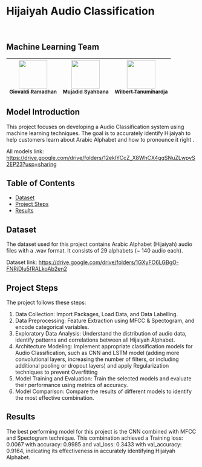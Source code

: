 # Hijaiyah Audio Classification
<br>

## Machine Learning Team 
| [<img src="https://avatars.githubusercontent.com/u/70382269?v=4" width="75px;"/><br /><sub>Giovaldi Ramadhan</sub>](https://github.com/giovaldir)<br /> | [<img src="https://avatars.githubusercontent.com/u/126967488?v=4" width="75px;"/><br /><sub>Mujadid Syahbana</sub>](https://github.com/mujadidsyahbana)<br /> | [<img src="https://avatars.githubusercontent.com/u/90538472?v=4" width="75px;"/><br /><sub>Wilbert Tanumihardja</sub>](https://github.com/WTanumihardja)<br /> | 
| :---: | :---: | :---: |

## Model Introduction

This project focuses on developing a Audio Classification system using machine learning techniques. The goal is to accurately identify Hijaiyah to help customers learn about Arabic Alphabet and how to pronounce it right .

All models link: https://drive.google.com/drive/folders/12eklYCcZ_X8WhCX4gqSNuZLwpvS2EP23?usp=sharing

## Table of Contents

- [Dataset](#dataset)
- [Project Steps](#project-steps)
- [Results](#results)

## Dataset

The dataset used for this project contains Arabic Alphabet (Hijaiyah) audio files with a .wav format. It consists of 29 alphabets (~ 140 audio each). 

Dataset link: https://drive.google.com/drive/folders/1GXyFO6LGBgO-FNRjDIu5fRALkoAb2en2

## Project Steps

The project follows these steps:

1. Data Collection: Import Packages, Load Data, and Data Labelling.
1. Data Preprocessing: Feature Extraction using MFCC & Spectogram, and encode categorical variables.
2. Exploratory Data Analysis: Understand the distribution of audio data, identify patterns and correlations between all Hijaiyah Alphabet.
3. Architecture Modeling: Implement appropriate classification models for Audio Classification, such as CNN and LSTM model (adding more convolutional layers, increasing the number of filters, or including additional pooling or dropout layers) and apply Regularization techniques to prevent Overfitting
5. Model Training and Evaluation: Train the selected models and evaluate their performance using metrics of accuracy.
6. Model Comparison: Compare the results of different models to identify the most effective combination.

## Results

The best performing model for this project is the CNN combined with MFCC and Spectogram technique. This combination achieved a Training loss: 0.0067 with accuracy: 0.9985 and val_loss: 0.3433 with val_accuracy: 0.9164, indicating its effectiveness in accurately identifying Hijaiyah Alphabet.
